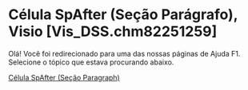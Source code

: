 
# Célula SpAfter (Seção Parágrafo), Visio [Vis_DSS.chm82251259]

Olá! Você foi redirecionado para uma das nossas páginas de Ajuda F1. Selecione o tópico que estava procurando abaixo.

[Célula SpAfter (Seção Paragraph)](http://msdn.microsoft.com/library/2dd56ae5-300e-ba09-a73a-83c2b6c2a0ef%28Office.15%29.aspx)
